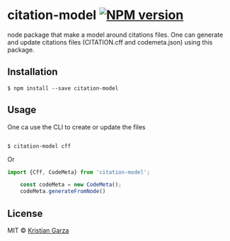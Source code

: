 # citation-model [![NPM version][npm-image]][npm-url] 

node package that make a model around citations files. One can generate and update citations files (CITATION.cff and codemeta.json) using this package.

## Installation

```console
$ npm install --save citation-model
```

## Usage

One ca use the CLI to create or update the files

```console

$ citation-model cff
```

Or 

```js
import {Cff, CodeMeta} from 'citation-model';

    const codeMeta = new CodeMeta();
    codeMeta.generateFromNode()

```
## License

MIT © [Kristian Garza](github.com/kjgarza)


[npm-image]: https://badge.fury.io/js/citation-model.svg
[npm-url]: https://npmjs.org/package/citation-model
